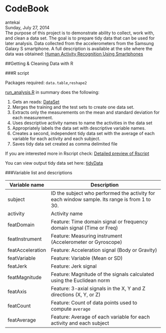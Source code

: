 # CodeBook
antekai  
Sunday, July 27, 2014  
The purpose of this project is to demonstrate ability to collect, work with, and clean a data set. The goal is to prepare tidy data that can be used for later analysis. Data collected from the accelerometers from the Samsung Galaxy S smartphone. A full description is available at the site where the data was obtained: [Human Activity Recognition Using Smartphones](http://archive.ics.uci.edu/ml/datasets/Human+Activity+Recognition+Using+Smartphones)
    

##Getting & Cleaning Data with R


###R script

Packages required: `data.table`,`reshape2`

[run_analysis.R](https://github.com/antekai/GCDproject/blob/master/run_analysis.R) in summary does the following:

1. Gets an reads: [DataSet](https://d396qusza40orc.cloudfront.net/getdata%2Fprojectfiles%2FUCI%20HAR%20Dataset.zip)
2. Merges the training and the test sets to create one data set.
3. Extracts only the measurements on the mean and standard deviation for each    measurement. 
4. Uses descriptive activity names to name the activities in the data set
5. Appropriately labels the data set with descriptive variable names. 
6. Creates a second, independent tidy data set with the average of each variable for each activity and each subject.
7. Saves tidy data set created as comma delimited file 

If you are interested more in Rscript check:
[Detailed preview of Rscript](http://htmlpreview.github.io/?https://github.com/antekai/GCDproject/blob/master/run_analysis.html)

You can view output tidy data set here: [tidyData](https://github.com/antekai/GCDproject/blob/master/tidyData.csv)

###Variable list and descriptions

Variable name | Description
-----------------|------------
subject | ID the subject who performed the activity for each window sample. Its range is from 1 to 30.
activity | Activity name
featDomain | Feature: Time domain signal or frequency domain signal (Time or Freq)
featInstrument | Feature: Measuring instrument (Accelerometer or Gyroscope)
featAcceleration | Feature: Acceleration signal (Body or Gravity)
featVariable | Feature: Variable (Mean or SD)
featJerk | Feature: Jerk signal
featMagnitude | Feature: Magnitude of the signals calculated using the Euclidean norm
featAxis | Feature: 3-axial signals in the X, Y and Z directions (X, Y, or Z)
featCount | Feature: Count of data points used to compute `average`
featAverage | Feature: Average of each variable for each activity and each subject


